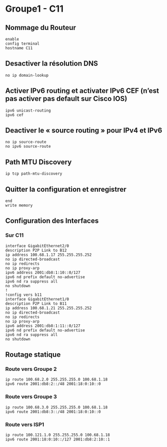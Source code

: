 # Groupe1 - C11

## Nommage du Routeur
```console
enable
config terminal
hostname C11
```

## Desactiver la résolution DNS 
```console
no ip domain-lookup
```

## Activer IPv6 routing et activater IPv6 CEF (n’est pas activer pas default sur Cisco IOS)
```console
ipv6 unicast-routing
ipv6 cef
```
## Deactiver le « source routing » pour IPv4 et  IPv6
```console
no ip source-route
no ipv6 source-route
```

## Path MTU Discovery
```console
ip tcp path-mtu-discovery
```

## Quitter la configuration et enregistrer 
```console
end
write memory
```

## Configuration des Interfaces
### Sur C11
```console
interface GigabitEthernet2/0
description P2P Link to B12
ip address 100.68.1.17 255.255.255.252
no ip directed-broadcast
no ip redirects
no ip proxy-arp
ipv6 address 2001:db8:1:10::0/127
ipv6 nd prefix default no-advertise
ipv6 nd ra suppress all
no shutdown
!
!config vers b11 
interface GigabitEthernet1/0
description P2P Link to B11
ip address 100.68.1.21 255.255.255.252
no ip directed-broadcast
no ip redirects
no ip proxy-arp
ipv6 address 2001:db8:1:11::0/127
ipv6 nd prefix default no-advertise
ipv6 nd ra suppress all
no shutdown
```
## Routage statique
### Route vers Groupe 2
```console
ip route 100.68.2.0 255.255.255.0 100.68.1.18
ipv6 route 2001:db8:2::/48 2001:18:0:10::0
```
### Route vers Groupe 3
```console
ip route 100.68.3.0 255.255.255.0 100.68.1.18
ipv6 route 2001:db8:3::/48 2001:18:0:10::0
```

### Route vers ISP1
```console
ip route 100.121.1.0 255.255.255.0 100.68.1.18 
ipv6 route 2001:18:0:10::/127 2001:db8:2:10::1
```

